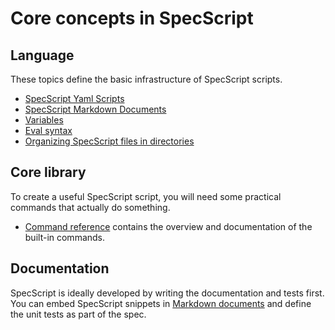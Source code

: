 # Core concepts in SpecScript

## Language

These topics define the basic infrastructure of SpecScript scripts.

* [SpecScript Yaml Scripts](SpecScript%20Yaml%20Scripts.spec.md)
* [SpecScript Markdown Documents](SpecScript%20Markdown%20Documents.spec.md)
* [Variables](Variables.spec.md)
* [Eval syntax](Eval%20syntax.spec.md)
* [Organizing SpecScript files in directories](Organizing%20SpecScript%20files%20in%20directories.spec.md)

## Core library

To create a useful SpecScript script, you will need some practical commands that actually do something.

* [Command reference](../commands) contains the overview and documentation of the built-in commands.

## Documentation

SpecScript is ideally developed by writing the documentation and tests first. You can embed SpecScript snippets
in [Markdown documents](SpecScript%20Markdown%20Documents.spec.md) and define the unit tests as part of the spec.
